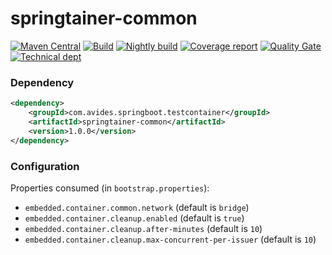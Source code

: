 # springtainer-common

[![Maven Central](https://img.shields.io/maven-metadata/v/http/central.maven.org/maven2/com/avides/springboot/testcontainer/springtainer-common/maven-metadata.xml.svg)](https://search.maven.org/#search%7Cgav%7C1%7Cg%3A%22com.avides.springboot.testcontainer%22%20AND%20a%3A%22springtainer-common%22)
[![Build](https://github.com/springtainer/springtainer-common/workflows/release/badge.svg)](https://github.com/springtainer/springtainer-common/actions)
[![Nightly build](https://github.com/springtainer/springtainer-common/workflows/nightly/badge.svg)](https://github.com/springtainer/springtainer-common/actions)
[![Coverage report](https://sonarcloud.io/api/project_badges/measure?project=springtainer_springtainer-common&metric=coverage)](https://sonarcloud.io/dashboard?id=springtainer_springtainer-common)
[![Quality Gate](https://sonarcloud.io/api/project_badges/measure?project=springtainer_springtainer-common&metric=alert_status)](https://sonarcloud.io/dashboard?id=springtainer_springtainer-common)
[![Technical dept](https://sonarcloud.io/api/project_badges/measure?project=springtainer_springtainer-common&metric=sqale_index)](https://sonarcloud.io/dashboard?id=springtainer_springtainer-common)

### Dependency
```xml
<dependency>
	<groupId>com.avides.springboot.testcontainer</groupId>
	<artifactId>springtainer-common</artifactId>
	<version>1.0.0</version>
</dependency>
```

### Configuration
Properties consumed (in `bootstrap.properties`):
- `embedded.container.common.network` (default is `bridge`)
- `embedded.container.cleanup.enabled` (default is `true`)
- `embedded.container.cleanup.after-minutes` (default is `10`)
- `embedded.container.cleanup.max-concurrent-per-issuer` (default is `10`)
